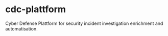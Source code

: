 # cdc-plattform
Cyber Defense Plattform for security incident investigation enrichment and automatisation.
